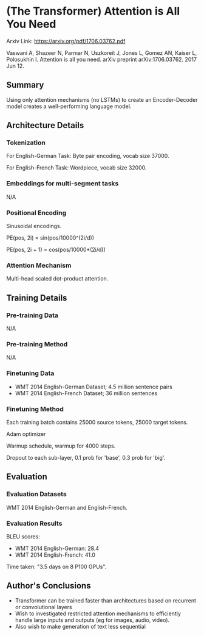 # (The Transformer) Attention is All You Need

Arxiv Link: https://arxiv.org/pdf/1706.03762.pdf

Vaswani A, Shazeer N, Parmar N, Uszkoreit J, Jones L, Gomez AN, Kaiser L, Polosukhin I. Attention is all you need. arXiv preprint arXiv:1706.03762. 2017 Jun 12.


## Summary

Using only attention mechanisms (no LSTMs) to create an Encoder-Decoder model creates a well-performing language model.


## Architecture Details

### Tokenization

For English-German Task:
Byte pair encoding, vocab size 37000.

For English-French Task:
Wordpiece, vocab size 32000.

### Embeddings for multi-segment tasks

N/A

### Positional Encoding

Sinusoidal encodings.

PE(pos, 2i)     = sin(pos/10000^(2i/d))

PE(pos, 2i + 1) = cos(pos/10000*(2i/d))

### Attention Mechanism

Multi-head scaled dot-product attention.


## Training Details

### Pre-training Data

N/A

### Pre-training Method

N/A

### Finetuning Data

* WMT 2014 English-German Dataset; 4.5 million sentence pairs
* WMT 2014 English-French Dataset; 36 million sentences

### Finetuning Method

Each training batch contains 25000 source tokens, 25000 target tokens.

Adam optimizer

Warmup schedule, warmup for 4000 steps.

Dropout to each sub-layer, 0.1 prob for 'base', 0.3 prob for 'big'.


## Evaluation

### Evaluation Datasets

WMT 2014 English-German and English-French.

### Evaluation Results

BLEU scores:
* WMT 2014 English-German: 28.4
* WMT 2014 English-French: 41.0

Time taken: "3.5 days on 8 P100 GPUs".


## Author's Conclusions

* Transformer can be trained faster than architectures based on recurrent or convolutional layers
* Wish to investigated restricted attention mechanisms to efficiently handle large inputs and outputs (eg for images, audio, video).
* Also wish to make generation of text less sequential
